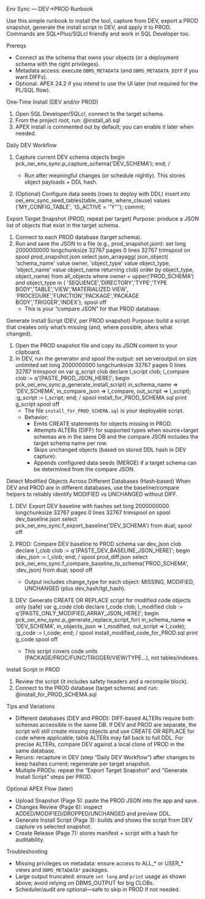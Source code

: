Env Sync — DEV→PROD Runbook

Use this simple runbook to install the tool, capture from DEV, export a PROD snapshot, generate the install script in DEV, and apply it to PROD. Commands are SQL*Plus/SQLcl friendly and work in SQL Developer too.

Prereqs
- Connect as the schema that owns your objects (or a deployment schema with the right privileges).
- Metadata access: execute `DBMS_METADATA` (and `DBMS_METADATA_DIFF` if you want DIFFs).
- Optional: APEX 24.2 if you intend to use the UI later (not required for the PL/SQL flow).

One‑Time Install (DEV and/or PROD)
1) Open SQL Developer/SQLcl, connect to the target schema.
2) From the project root, run:
   @install_all.sql
3) APEX install is commented out by default; you can enable it later when needed.

Daily DEV Workflow
1) Capture current DEV schema objects
   begin
     pck_oei_env_sync.p_capture_schema('DEV_SCHEMA');
   end;
   /
   - Run after meaningful changes (or schedule nightly). This stores object payloads + DDL hash.

2) (Optional) Configure data seeds (rows to deploy with DDL)
   insert into oei_env_sync_seed_tables(table_name, where_clause)
   values ('MY_CONFIG_TABLE', 'IS_ACTIVE = ''Y''');
   commit;

Export Target Snapshot (PROD, repeat per target)
Purpose: produce a JSON list of objects that exist in the target schema.
1) Connect to each PROD database (target schema).
2) Run and save the JSON to a file (e.g., prod_snapshot.json):
   set long 2000000000 longchunksize 32767 pages 0 lines 32767 trimspool on
   spool prod_snapshot.json
   select json_arrayagg(
            json_object(
              'schema_name' value owner,
              'object_type' value object_type,
              'object_name' value object_name
              returning clob)
            order by object_type, object_name)
     from all_objects
    where owner = upper('PROD_SCHEMA')
      and object_type in (
        'SEQUENCE','DIRECTORY','TYPE','TYPE BODY','TABLE','VIEW','MATERIALIZED VIEW',
        'PROCEDURE','FUNCTION','PACKAGE','PACKAGE BODY','TRIGGER','INDEX');
   spool off
   - This is your “compare JSON” for that PROD database.

Generate Install Script (DEV, per PROD snapshot)
Purpose: build a script that creates only what’s missing (and, where possible, alters what changed).
1) Open the PROD snapshot file and copy its JSON content to your clipboard.
2) In DEV, run the generator and spool the output:
   set serveroutput on size unlimited
   set long 2000000000 longchunksize 32767 pages 0 lines 32767 trimspool on
   var g_script clob
   declare
     l_script  clob;
     l_compare clob := q'[PASTE_PROD_JSON_HERE]';
   begin
     pck_oei_env_sync.p_generate_install_script(
       in_schema_name  => 'DEV_SCHEMA',
       in_compare_json => l_compare,
       out_script      => l_script);
     :g_script := l_script;
   end;
   /
   spool install_for_PROD_SCHEMA.sql
   print g_script
   spool off
   - The file `install_for_PROD_SCHEMA.sql` is your deployable script.
   - Behavior:
     - Emits CREATE statements for objects missing in PROD.
     - Attempts ALTERs (DIFF) for supported types when source+target schemas are in the same DB and the compare JSON includes the target schema name per row.
     - Skips unchanged objects (based on stored DDL hash in DEV capture).
     - Appends configured data seeds (MERGE) if a target schema can be determined from the compare JSON.

Detect Modified Objects Across Different Databases (Hash‑based)
When DEV and PROD are in different databases, use the baseline/compare helpers to reliably identify MODIFIED vs UNCHANGED without DIFF.

1) DEV: Export DEV baseline with hashes
   set long 2000000000 longchunksize 32767 pages 0 lines 32767 trimspool on
   spool dev_baseline.json
  select pck_oei_env_sync.f_export_baseline('DEV_SCHEMA') from dual;
   spool off

2) PROD: Compare DEV baseline to PROD schema
   var dev_json clob
   declare l_clob clob := q'[PASTE_DEV_BASELINE_JSON_HERE]'; begin :dev_json := l_clob; end; /
   spool prod_diff.json
  select pck_oei_env_sync.f_compare_baseline_to_schema('PROD_SCHEMA', :dev_json) from dual;
   spool off
   - Output includes change_type for each object: MISSING, MODIFIED, UNCHANGED (plus dev_hash/tgt_hash).

3) DEV: Generate CREATE OR REPLACE script for modified code objects only (safe)
   var g_code clob
   declare
     l_code clob;
     l_modified clob := q'[PASTE_ONLY_MODIFIED_ARRAY_JSON_HERE]';
   begin
     pck_oei_env_sync.p_generate_replace_script_for(
       in_schema_name  => 'DEV_SCHEMA',
       in_objects_json => l_modified,
       out_script      => l_code);
     :g_code := l_code;
   end; /
   spool install_modified_code_for_PROD.sql
   print g_code
   spool off
   - This script covers code units (PACKAGE/PROC/FUNC/TRIGGER/VIEW/TYPE...), not tables/indexes.

Install Script in PROD
1) Review the script (it includes safety headers and a recompile block).
2) Connect to the PROD database (target schema) and run:
   @install_for_PROD_SCHEMA.sql

Tips and Variations
- Different databases (DEV and PROD): DIFF‑based ALTERs require both schemas accessible in the same DB. If DEV and PROD are separate, the script will still create missing objects and use CREATE OR REPLACE for code where applicable; table ALTERs may fall back to full DDL. For precise ALTERs, compare DEV against a local clone of PROD in the same database.
- Reruns: recapture in DEV (step “Daily DEV Workflow”) after changes to keep hashes current; regenerate per target snapshot.
- Multiple PRODs: repeat the “Export Target Snapshot” and “Generate Install Script” steps per PROD.

Optional APEX Flow (later)
- Upload Snapshot (Page 5): paste the PROD JSON into the app and save.
- Changes Review (Page 6): inspect ADDED/MODIFIED/DROPPED/UNCHANGED and preview DDL.
- Generate Install Script (Page 3): builds and shows the script from DEV capture vs selected snapshot.
- Create Release (Page 7): stores manifest + script with a hash for auditability.

Troubleshooting
- Missing privileges on metadata: ensure access to ALL_* or USER_* views and `DBMS_METADATA*` packages.
- Large output truncated: ensure `set long` and `print` usage as shown above; avoid relying on DBMS_OUTPUT for big CLOBs.
- Scheduler/audit are optional—safe to skip in PROD if not needed.
